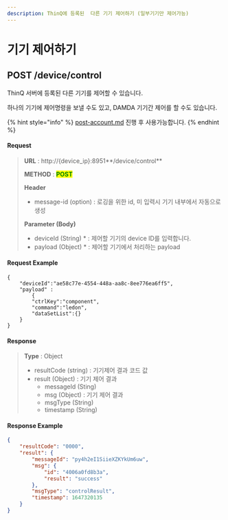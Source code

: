 ```yaml
---
description: ThinQ에 등록된  다른 기기 제어하기 (일부기기만 제어가능)
---
```


# 기기 제어하기

## POST /device/control

ThinQ 서버에 등록된 다른 기기를 제어할 수 있습니다.&#x20;

하나의 기기에 제어명령을 보낼 수도 있고, DAMDA 기기간 제어를 할 수도 있습니다.

{% hint style="info" %}
[post-account.md](post-account.md "mention") 진행 후 사용가능합니다.
{% endhint %}

#### Request&#x20;

> **URL** : http://{device\_ip}:8951**/device/control**
>
> **METHOD** : <mark style="color:green;">**POST**</mark>
>
> **Header**&#x20;
>
> * message-id (option) : 로깅을 위한 id, 미 입력시 기기 내부에서 자동으로 생성
>
> **Parameter (Body)**
>
> * deviceId (String) \* : 제어할 기기의 device ID를 입력합니다.&#x20;
> * payload (Object) \* : 제어할 기기에서 처리하는 payload

#### **Request Example**

```
{
    "deviceId":"ae58c77e-4554-448a-aa8c-8ee776ea6ff5", 
    "payload" :
        {
        "ctrlKey":"component",
        "command":"ledon",
        "dataSetList":{}
    }
}
```

#### **Response**

> **Type** : Object
>
> * resultCode (string) : 기기제어 결과 코드 값
> * result (Object) : 기기 제어 결과&#x20;
>   * messageId (Sting)
>   * msg (Object) : 기기 제어 결과
>   * msgType (String)&#x20;
>   * timestamp (String)

#### Response Example

```json
{
    "resultCode": "0000",
    "result": {
        "messageId": "py4h2eI1SiieXZKYkUm6uw",
        "msg": {
            "id": "4006a0fd8b3a",
            "result": "success"
        },
        "msgType": "controlResult",
        "timestamp": 1647320135
    }
}
```

